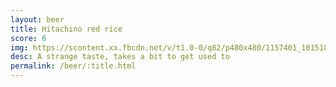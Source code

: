 ```yaml
---
layout: beer
title: Hitachino red rice
score: 6
img: https://scontent.xx.fbcdn.net/v/t1.0-0/q82/p480x480/1157401_10151888670423745_99231248_n.jpg?oh=b557fc8dce105128390345c3dfc5dd18&oe=588B99EB
desc: A strange taste, takes a bit to get used to
permalink: /beer/:title.html
---
```

